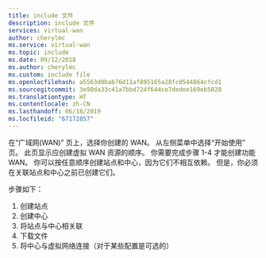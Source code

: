 ```yaml
---
title: include 文件
description: include 文件
services: virtual-wan
author: cherylmc
ms.service: virtual-wan
ms.topic: include
ms.date: 09/12/2018
ms.author: cherylmc
ms.custom: include file
ms.openlocfilehash: a5563d0bab76d11af895165a28fc0544864cfcd1
ms.sourcegitcommit: 3e98da33c41a7bbd724f644ce7dedee169eb5028
ms.translationtype: HT
ms.contentlocale: zh-CN
ms.lasthandoff: 06/18/2019
ms.locfileid: "67172857"
---
```

在“广域网(WAN)”  页上，选择你创建的 WAN。 从左侧菜单中选择“开始使用”  页。 此页显示应创建虚拟 WAN 资源的顺序。 你需要完成步骤 1-4 才能创建功能 WAN。 你可以按任意顺序创建站点和中心，因为它们不相互依赖。 但是，你必须在关联站点和中心之前已创建它们。

步骤如下： 

1. 创建站点
2. 创建中心
3. 将站点与中心相关联
4. 下载文件
5. 将中心与虚拟网络连接（对于某些配置是可选的）